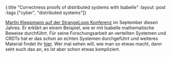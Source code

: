 {:title "Correctness proofs of distributed systems with Isabelle"
 :layout :post
 :tags  ["cyber", "distributed systems"]}

[Martin Kleppmann auf der StrangeLoop Konferenz](https://youtu.be/7w4KC6i9Yac) im September diesen Jahres. Er erklärt an einem Beispiel, wie er mit Isabelle mathematische Beweise durchführt. Für seine Forschungsarbeit an verteilten Systemen und CRDTs hat er das schon an echten Systemen durchgeführt und weiteres Material findet ihr [hier](https://gist.github.com/ept/b6872fc541a68a321a26198b53b3896b). Wer mal sehen will, wie man so etwas macht, dann seht euch das an, es ist aber schon etwas kompliziert.
